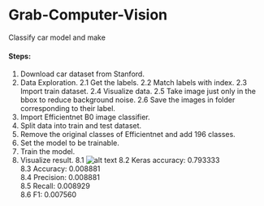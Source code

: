 # Grab-Computer-Vision
Classify car model and make

#### Steps:<br>
1. Download car dataset from Stanford.<br>
2. Data Exploration.
    2.1 Get the labels.
    2.2 Match labels with index.
    2.3 Import train dataset.
    2.4 Visualize data.
    2.5 Take image just only in the bbox to reduce background noise.
    2.6 Save the images in folder corresponding to their label.
3. Import Efficientnet B0 image classifier.
4. Split data into train and test dataset.
5. Remove the original classes of Efficientnet and add 196 classes.
6. Set the model to be trainable.
7. Train the model.
8. Visualize result.
    8.1 ![alt text](http://url/to/img.png)
    8.2 Keras accuracy: 0.793333<br>
    8.3 Accuracy: 0.008881<br>
    8.4 Precision: 0.008881<br>
    8.5 Recall: 0.008929<br>
    8.6 F1: 0.007560<br>
